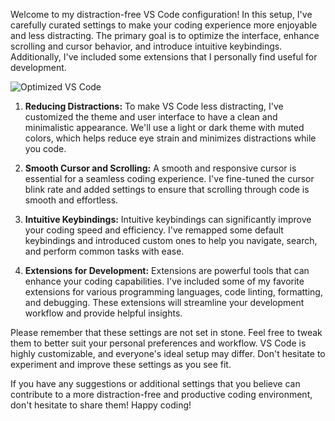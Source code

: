 Welcome to my distraction-free VS Code configuration! In this setup, I've carefully curated settings to make your coding experience more enjoyable and less distracting. The primary goal is to optimize the interface, enhance scrolling and cursor behavior, and introduce intuitive keybindings. Additionally, I've included some extensions that I personally find useful for development.


![Optimized VS Code](https://i.imgur.com/2fAWLA3.png)


1. **Reducing Distractions:**
To make VS Code less distracting, I've customized the theme and user interface to have a clean and minimalistic appearance. We'll use a light or dark theme with muted colors, which helps reduce eye strain and minimizes distractions while you code.

2. **Smooth Cursor and Scrolling:**
A smooth and responsive cursor is essential for a seamless coding experience. I've fine-tuned the cursor blink rate and added settings to ensure that scrolling through code is smooth and effortless.

3. **Intuitive Keybindings:**
Intuitive keybindings can significantly improve your coding speed and efficiency. I've remapped some default keybindings and introduced custom ones to help you navigate, search, and perform common tasks with ease.

4. **Extensions for Development:**
Extensions are powerful tools that can enhance your coding capabilities. I've included some of my favorite extensions for various programming languages, code linting, formatting, and debugging. These extensions will streamline your development workflow and provide helpful insights.

Please remember that these settings are not set in stone. Feel free to tweak them to better suit your personal preferences and workflow. VS Code is highly customizable, and everyone's ideal setup may differ. Don't hesitate to experiment and improve these settings as you see fit.

If you have any suggestions or additional settings that you believe can contribute to a more distraction-free and productive coding environment, don't hesitate to share them! Happy coding!
